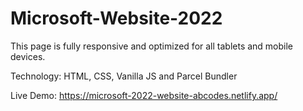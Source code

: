 # Microsoft-Website-2022

This page is fully responsive and optimized for all tablets and mobile devices.

Technology: HTML, CSS, Vanilla JS and Parcel Bundler

Live Demo: https://microsoft-2022-website-abcodes.netlify.app/

